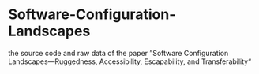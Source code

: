 # Software-Configuration-Landscapes
the source code and raw data of the paper ”Software Configuration Landscapes—Ruggedness, Accessibility, Escapability, and Transferability“
